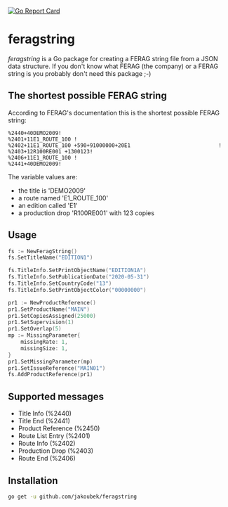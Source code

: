 [![Go Report Card](https://goreportcard.com/badge/github.com/jakoubek/feragstring)](https://goreportcard.com/report/github.com/jakoubek/feragstring)

# feragstring

*feragstring* is a Go package for creating a FERAG string file from a JSON data structure. If you don't know what FERAG (the company) or a FERAG string is you probably don't need this package ;-)

## The shortest possible FERAG string

According to FERAG's documentation this is the shortest possible FERAG string:

```
%2440+40DEMO2009!
%2401+11E1_ROUTE_100 !
%2402+11E1_ROUTE_100 +590+91000000+20E1                            !
%2403+12R100RE001 +1300123!
%2406+11E1_ROUTE_100 !
%2441+40DEMO2009!
```

The variable values are:

- the title is 'DEMO2009'
- a route named 'E1_ROUTE_100'
- an edition called 'E1'
- a production drop 'R100RE001' with 123 copies

## Usage

```go
fs := NewFeragString()
fs.SetTitleName("EDITION1")

fs.TitleInfo.SetPrintObjectName("EDITION1A")
fs.TitleInfo.SetPublicationDate("2020-05-31")
fs.TitleInfo.SetCountryCode("13")
fs.TitleInfo.SetPrintObjectColor("00000000")

pr1 := NewProductReference()
pr1.SetProductName("MAIN")
pr1.SetCopiesAssigned(25000)
pr1.SetSupervision(1)
pr1.SetOverlap(5)
mp := MissingParameter{
    missingRate: 1,
    missingSize: 1,
}
pr1.SetMissingParameter(mp)
pr1.SetIssueReference("MAIN01")
fs.AddProductReference(pr1)
``` 

## Supported messages

- Title Info (%2440)
- Title End (%2441)
- Product Reference (%2450)
- Route List Entry (%2401)
- Route Info (%2402)
- Production Drop (%2403)
- Route End (%2406)

## Installation

```bash
go get -u github.com/jakoubek/feragstring
``` 